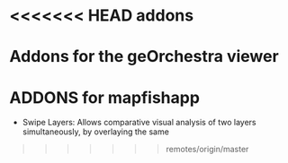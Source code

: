 <<<<<<< HEAD
addons
======

Addons for the geOrchestra viewer
=======
ADDONS for mapfishapp
=====================

* Swipe Layers: Allows comparative visual analysis of two layers simultaneously, by overlaying the same
>>>>>>> remotes/origin/master
